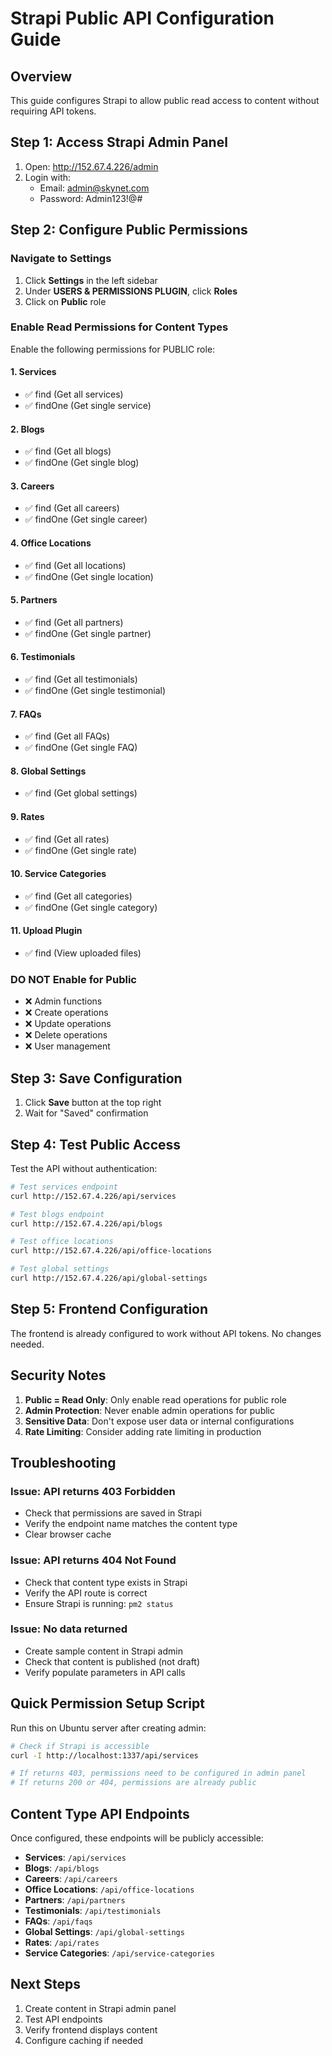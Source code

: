 # Strapi Public API Configuration Guide

## Overview
This guide configures Strapi to allow public read access to content without requiring API tokens.

## Step 1: Access Strapi Admin Panel

1. Open: http://152.67.4.226/admin
2. Login with:
   - Email: admin@skynet.com
   - Password: Admin123!@#

## Step 2: Configure Public Permissions

### Navigate to Settings
1. Click **Settings** in the left sidebar
2. Under **USERS & PERMISSIONS PLUGIN**, click **Roles**
3. Click on **Public** role

### Enable Read Permissions for Content Types

Enable the following permissions for PUBLIC role:

#### 1. Services
- ✅ find (Get all services)
- ✅ findOne (Get single service)

#### 2. Blogs
- ✅ find (Get all blogs)
- ✅ findOne (Get single blog)

#### 3. Careers
- ✅ find (Get all careers)
- ✅ findOne (Get single career)

#### 4. Office Locations
- ✅ find (Get all locations)
- ✅ findOne (Get single location)

#### 5. Partners
- ✅ find (Get all partners)
- ✅ findOne (Get single partner)

#### 6. Testimonials
- ✅ find (Get all testimonials)
- ✅ findOne (Get single testimonial)

#### 7. FAQs
- ✅ find (Get all FAQs)
- ✅ findOne (Get single FAQ)

#### 8. Global Settings
- ✅ find (Get global settings)

#### 9. Rates
- ✅ find (Get all rates)
- ✅ findOne (Get single rate)

#### 10. Service Categories
- ✅ find (Get all categories)
- ✅ findOne (Get single category)

#### 11. Upload Plugin
- ✅ find (View uploaded files)

### DO NOT Enable for Public
- ❌ Admin functions
- ❌ Create operations
- ❌ Update operations
- ❌ Delete operations
- ❌ User management

## Step 3: Save Configuration

1. Click **Save** button at the top right
2. Wait for "Saved" confirmation

## Step 4: Test Public Access

Test the API without authentication:

```bash
# Test services endpoint
curl http://152.67.4.226/api/services

# Test blogs endpoint
curl http://152.67.4.226/api/blogs

# Test office locations
curl http://152.67.4.226/api/office-locations

# Test global settings
curl http://152.67.4.226/api/global-settings
```

## Step 5: Frontend Configuration

The frontend is already configured to work without API tokens. No changes needed.

## Security Notes

1. **Public = Read Only**: Only enable read operations for public role
2. **Admin Protection**: Never enable admin operations for public
3. **Sensitive Data**: Don't expose user data or internal configurations
4. **Rate Limiting**: Consider adding rate limiting in production

## Troubleshooting

### Issue: API returns 403 Forbidden
- Check that permissions are saved in Strapi
- Verify the endpoint name matches the content type
- Clear browser cache

### Issue: API returns 404 Not Found
- Check that content type exists in Strapi
- Verify the API route is correct
- Ensure Strapi is running: `pm2 status`

### Issue: No data returned
- Create sample content in Strapi admin
- Check that content is published (not draft)
- Verify populate parameters in API calls

## Quick Permission Setup Script

Run this on Ubuntu server after creating admin:

```bash
# Check if Strapi is accessible
curl -I http://localhost:1337/api/services

# If returns 403, permissions need to be configured in admin panel
# If returns 200 or 404, permissions are already public
```

## Content Type API Endpoints

Once configured, these endpoints will be publicly accessible:

- **Services**: `/api/services`
- **Blogs**: `/api/blogs`  
- **Careers**: `/api/careers`
- **Office Locations**: `/api/office-locations`
- **Partners**: `/api/partners`
- **Testimonials**: `/api/testimonials`
- **FAQs**: `/api/faqs`
- **Global Settings**: `/api/global-settings`
- **Rates**: `/api/rates`
- **Service Categories**: `/api/service-categories`

## Next Steps

1. Create content in Strapi admin panel
2. Test API endpoints
3. Verify frontend displays content
4. Configure caching if needed